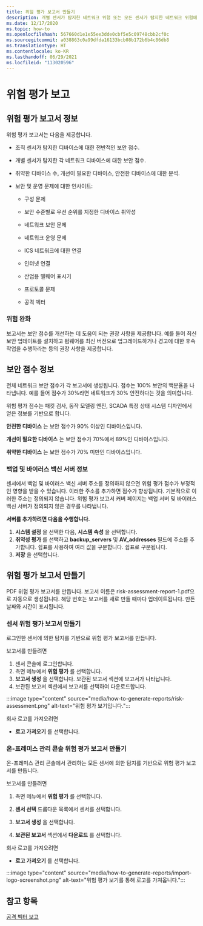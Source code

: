 ```yaml
---
title: 위험 평가 보고서 만들기
description: 개별 센서가 탐지한 네트워크 위험 또는 모든 센서가 탐지한 네트워크 위험에 대한 인사이트를 얻습니다.
ms.date: 12/17/2020
ms.topic: how-to
ms.openlocfilehash: 567660d1e1e55ee3dde0cbf5e5c09748cbb2cf0c
ms.sourcegitcommit: a038863c0a99dfda16133bcb08b172b6b4c86db8
ms.translationtype: HT
ms.contentlocale: ko-KR
ms.lasthandoff: 06/29/2021
ms.locfileid: "113020596"
---
```

# <a name="risk-assessment-reporting"></a>위험 평가 보고

## <a name="about-risk-assessment-reports"></a>위험 평가 보고서 정보

위험 평가 보고서는 다음을 제공합니다.

- 조직 센서가 탐지한 디바이스에 대한 전반적인 보안 점수.

- 개별 센서가 탐지한 각 네트워크 디바이스에 대한 보안 점수.

- 취약한 디바이스 수, 개선이 필요한 디바이스, 안전한 디바이스에 대한 분석.

-  보안 및 운영 문제에 대한 인사이트:

    - 구성 문제

    - 보안 수준별로 우선 순위를 지정한 디바이스 취약성

    - 네트워크 보안 문제

    - 네트워크 운영 문제

    - ICS 네트워크에 대한 연결

    - 인터넷 연결

    - 산업용 맬웨어 표시기

    - 프로토콜 문제

    - 공격 벡터

### <a name="risk-mitigation"></a>위험 완화

보고서는 보안 점수를 개선하는 데 도움이 되는 권장 사항을 제공합니다. 예를 들어 최신 보안 업데이트를 설치하고 펌웨어를 최신 버전으로 업그레이드하거나 경고에 대한 후속 작업을 수행하라는 등의 권장 사항을 제공합니다.

## <a name="about-security-scores"></a>보안 점수 정보

전체 네트워크 보안 점수가 각 보고서에 생성됩니다. 점수는 100% 보안의 백분율을 나타냅니다. 예를 들어 점수가 30%라면 네트워크가 30% 안전하다는 것을 의미합니다.

위험 평가 점수는 패킷 검사, 동작 모델링 엔진, SCADA 특정 상태 시스템 디자인에서 얻은 정보를 기반으로 합니다.

**안전한 디바이스** 는 보안 점수가 90% 이상인 디바이스입니다.

**개선이 필요한 디바이스** 는 보안 점수가 70%에서 89%인 디바이스입니다.

**취약한 디바이스** 는 보안 점수가 70% 미만인 디바이스입니다.

### <a name="about-backup-and-anti-virus-servers"></a>백업 및 바이러스 백신 서버 정보

센서에서 백업 및 바이러스 백신 서버 주소를 정의하지 않으면 위험 평가 점수가 부정적인 영향을 받을 수 있습니다. 이러한 주소를 추가하면 점수가 향상됩니다. 기본적으로 이러한 주소는 정의되지 않습니다.
위험 평가 보고서 커버 페이지는 백업 서버 및 바이러스 백신 서버가 정의되지 않은 경우를 나타냅니다.

**서버를 추가하려면 다음을 수행합니다.**

1. **시스템 설정** 을 선택한 다음, **시스템 속성** 을 선택합니다.
1. **취약성 평가** 를 선택하고 **backup_servers** 및 **AV_addresses** 필드에 주소를 추가합니다. 쉼표를 사용하여 여러 값을 구분합니다.  쉼표로 구분됩니다.  
1. **저장** 을 선택합니다.
## <a name="create-risk-assessment-reports"></a>위험 평가 보고서 만들기

PDF 위험 평가 보고서를 만듭니다. 보고서 이름은 risk-assessment-report-1.pdf으로 자동으로 생성됩니다. 해당 번호는 보고서를 새로 만들 때마다 업데이트됩니다.  만든 날짜와 시간이 표시됩니다.

### <a name="create-a-sensor-risk-assessment-report"></a>센서 위험 평가 보고서 만들기

로그인한 센서에 의한 탐지를 기반으로 위험 평가 보고서를 만듭니다.

보고서를 만들려면

1. 센서 콘솔에 로그인합니다.
1. 측면 메뉴에서 **위험 평가** 를 선택합니다.
1. **보고서 생성** 을 선택합니다. 보관된 보고서 섹션에 보고서가 나타납니다.
1. 보관된 보고서 섹션에서 보고서를 선택하여 다운로드합니다.

:::image type="content" source="media/how-to-generate-reports/risk-assessment.png" alt-text="위험 평가 보기입니다.":::

회사 로고를 가져오려면

- **로고 가져오기** 를 선택합니다.

### <a name="create-an-on-premises-management-console-risk-assessment-report"></a>온-프레미스 관리 콘솔 위험 평가 보고서 만들기

온-프레미스 관리 콘솔에서 관리하는 모든 센서에 의한 탐지를 기반으로 위험 평가 보고서를 만듭니다. 

보고서를 만들려면

1. 측면 메뉴에서 **위험 평가** 를 선택합니다.

2. **센서 선택** 드롭다운 목록에서 센서를 선택합니다.

3. **보고서 생성** 을 선택합니다.

4. **보관된 보고서** 섹션에서 **다운로드** 를 선택합니다.

회사 로고를 가져오려면

- **로고 가져오기** 를 선택합니다.

:::image type="content" source="media/how-to-generate-reports/import-logo-screenshot.png" alt-text="위험 평가 보기를 통해 로고를 가져옵니다.":::

## <a name="see-also"></a>참고 항목

[공격 벡터 보고](how-to-create-attack-vector-reports.md)

